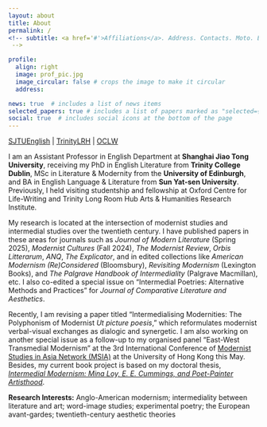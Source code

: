 ```yaml
---
layout: about
title: About
permalink: /
<!-- subtitle: <a href='#'>Affiliations</a>. Address. Contacts. Moto. Etc.
 -->

profile:
  align: right
  image: prof_pic.jpg
  image_circular: false # crops the image to make it circular
  address:

news: true  # includes a list of news items
selected_papers: true # includes a list of papers marked as "selected={true}"
social: true  # includes social icons at the bottom of the page
---
```


[SJTUEnglish](https://sfl.sjtu.edu.cn/En/Data/View/8627) \| [TrinityLRH](https://www.tcd.ie/trinitylongroomhub/research/fellows/2021-22grad-fellows/Bowen-Wang.php) \| [OCLW](https://oclw.web.ox.ac.uk/people/bowen-wang)


<!-- I am a final-year PhD student in English at **Trinity College Dublin** supervised by Prof. Philip Coleman, and currently a visiting doctoral student at **Oxford Centre for Life-Writing**. Before joining Trinity, I obtained my MSc in Literature and Modernity from the **University of Edinburgh** under the supervision of Prof. Randall Stevenson (2017-18). I received my BA in English Language and Literature from **Sun Yat-sen University** (2012-2016) with an exchange year in English/American Studies at the **University of Southern Denmark**. 

My research field is mainly focused on intermedial modernism between literature and visual art, especially poetry and painting. My PhD project is titled **_From_ Ut pictura poesis _to Intermediality: Mina Loy, E. E. Cummings, and Djuna Barnes as Modernist Painter-Poets_** (co-funded by TCD-CSC Joint Scholarship Programme). I have published several articles on Loy’s painterly abstraction, readymade word, and materialist poetics in her ekphrases and avant-garde artworks. Additionally, I presented two papers on Cummings’ visual experiments and Oriental aesthetics on 2021 ALA and 2022 MSA conferences.

Interested in the intermedial collaboration between poetic and non-poetic forms, I organised and chaired a panel **“Intermedial Poetry and Poetics of Intermediality”** on 2022 ISIS conference. I am also contributing a book chapter on the in-betweenness of intermediality to _Palgrave Handbook of Intermediality_, and editing a special issue of _Journal of Comparative Literature and Aesthetics_ on **“Intermedial Poetries: Alternative Methods and Practices”** ([CFP](http://jcla.in/journal-of-comparative-literature-and-aesthetics/call-for-papers/)). This will gather a collection of papers about modern and contemporary poetries in relation to visuality, cinematic lyricism, postdramatic theatre, and digital fashion/video game, etc.
 -->

I am an Assistant Professor in English Department at **Shanghai Jiao Tong University**, receiving my PhD in English Literature from **Trinity College Dublin**, MSc in Literature & Modernity from the **University of Edinburgh**, and BA in English Language & Literature from **Sun Yat-sen University**. Previously, I held visiting studentship and fellowship at Oxford Centre for Life-Writing and Trinity Long Room Hub Arts & Humanities Research Institute. 

My research is located at the intersection of modernist studies and intermedial studies over the twentieth century. I have published papers in these areas for journals such as _Journal of Modern Literature_ (Spring 2025), _Modernist Cultures_ (Fall 2024), _The Modernist Review_, _Orbis Litterarum_, _ANQ_, _The Explicator_, and in edited collections like _American Modernism (Re)Considered_ (Bloomsbury), _Revisiting Modernism_ (Lexington Books), and _The Palgrave Handbook of Intermediality_ (Palgrave Macmillan), etc. I also co-edited a special issue on “Intermedial Poetries: Alternative Methods and Practices” for _Journal of Comparative Literature and Aesthetics_. 

Recently, I am revising a paper titled “Intermedialising Modernities: The Polyphonism of Modernist _Ut picture poesis_,” which reformulates modernist verbal-visual exchanges as dialogic and synergetic. I am also working on another special issue as a follow-up to my organised panel “East-West Transmedial Modernism” at the 3rd International Conference of [Modernist Studies in Asia Network (MSIA)](https://english.hku.hk/events/msia2024/) at the University of Hong Kong this May. Besides, my current book project is based on my doctoral thesis, _[Intermedial Modernism: Mina Loy, E. E. Cummings, and Poet-Painter Artisthood](https://www.tara.tcd.ie/handle/2262/104342)_.


**Research Interests:** Anglo-American modernism; intermediality between literature and art; word-image studies; experimental poetry; the European avant-gardes; twentieth-century aesthetic theories

<!-- You could do it
 -->
